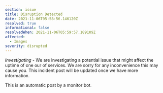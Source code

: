 ```yaml
---
section: issue
title: Disruption Detected
date: 2021-11-06T05:58:56.146120Z
resolved: true
informational: false
resolvedWhen: 2021-11-06T05:59:57.189109Z
affected:
  - Images
severity: disrupted
---
```

*Investigating* - We are investigating a potential issue that might affect the uptime of one our of services. We are sorry for any inconvenience this may cause you. This incident post will be updated once we have more information.

This is an automatic post by a monitor bot.
        
